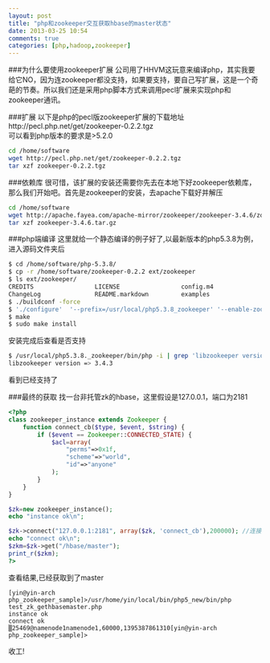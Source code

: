 ```yaml
---
layout: post
title: "php和zookeeper交互获取hbase的master状态"
date: 2013-03-25 10:54
comments: true
categories: [php,hadoop,zookeeper] 
---
```


###为什么要使用zookeeper扩展
公司用了HHVM这玩意来编译php，其实我要给它NO，因为连zookeeper都没支持，如果要支持，要自己写扩展，这是一个奇葩的节奏。所以我们还是采用php脚本方式来调用pecl扩展来实现php和zookeeper通讯。
<!-- more -->

###扩展
以下是php的pecl版zookeeper扩展的下载地址http://pecl.php.net/get/zookeeper-0.2.2.tgz<br>
可以看到php版本的要求是>5.2.0
```sh
cd /home/software
wget http://pecl.php.net/get/zookeeper-0.2.2.tgz
tar xzf zookeeper-0.2.2.tgz
```

###依赖库
很可惜，该扩展的安装还需要你先去在本地下好zookeeper依赖库，那么我们开始吧。首先是zookeeper的安装，去apache下载好并解压<br>
```sh
cd /home/software
wget http://apache.fayea.com/apache-mirror/zookeeper/zookeeper-3.4.6/zookeeper-3.4.6.tar.gz
tar xzf zookeeper-3.4.6.tar.gz
```

###php端编译
这里就给一个静态编译的例子好了,以最新版本的php5.3.8为例，进入源码文件夹后

```sh
$ cd /home/software/php-5.3.8/
$ cp -r /home/software/zookeeper-0.2.2 ext/zookeeper
$ ls ext/zookeeper/
CREDITS                 LICENSE                 config.m4               php_zookeeper.c         php_zookeeper_private.h php_zookeeper_session.h zoo_lock.h
ChangeLog               README.markdown         examples                php_zookeeper.h         php_zookeeper_session.c zoo_lock.c              zookeeper-api.php
$ ./buildconf -force
$ './configure'  '--prefix=/usr/local/php5.3.8_zookeeper' '--enable-zookeeper' '--with-libzookeeper-dir=/home/software/zookeeper-3.4.3/prefix' '--enable-sockets'
$ make
$ sudo make install
```

安装完成后查看是否支持

```sh
$ /usr/local/php5.3.8._zookeeper/bin/php -i | grep 'libzookeeper version'
libzookeeper version => 3.4.3
```
看到已经支持了

###最终的获取
找一台非托管zk的hbase，这里假设是127.0.0.1，端口为2181

```php
<?php
class zookeeper_instance extends Zookeeper {
    function connect_cb($type, $event, $string) {
        if ($event == Zookeeper::CONNECTED_STATE) {
            $acl=array(
                "perms"=>0x1f,
                "scheme"=>"world",
                "id"=>"anyone"
            );
        }
    }
}

$zk=new zookeeper_instance();
echo "instance ok\n";

$zk->connect("127.0.0.1:2181", array($zk, 'connect_cb'),200000); //连接超时200秒,比较夸张，测试用：）
echo "connect ok\n";
$zkm=$zk->get("/hbase/master");
print_r($zkm);
?>
```

查看结果,已经获取到了master
```
[yin@yin-arch php_zookeeper_sample]>/usr/home/yin/local/bin/php5_new/bin/php test_zk_gethbasemaster.php
instance ok
connect ok
▒25469@namenode1namenode1,60000,1395387861310[yin@yin-arch php_zookeeper_sample]>

```

收工!

